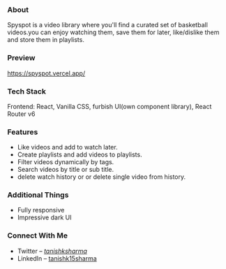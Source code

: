 
### About
Spyspot is a video library where you'll find a curated set of basketball videos.you can enjoy watching them, save them for later, like/dislike them and store them in playlists.

### Preview
https://spyspot.vercel.app/

### Tech Stack
Frontend: React, Vanilla CSS, furbish UI(own component library), React Router v6  

### Features
- Like videos and add to watch later.
- Create playlists and add videos to playlists.
- Filter videos dynamically by tags.
- Search videos by title or sub title.
- delete watch history or or delete single video from history.

### Additional Things
- Fully responsive
- Impressive dark UI

### Connect With Me
- Twitter – [_tanishksharma_](https://twitter.com/_tanishksharma)
- LinkedIn – [tanishk15sharma](https://www.linkedin.com/in/tanishk15sharma/)
